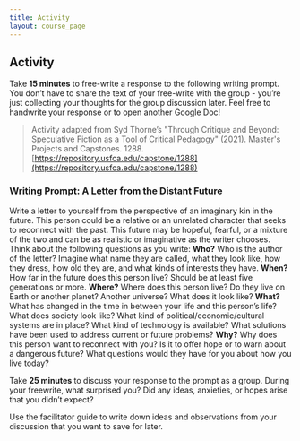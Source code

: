 ```yaml
---
title: Activity
layout: course_page
---
```

## Activity

Take **15 minutes** to free-write a response to the following writing prompt. You don’t have to share the text of your free-write with the group - you’re just collecting your thoughts for the group discussion later. Feel free to handwrite your response or to open another Google Doc!
> Activity adapted from Syd Thorne’s "Through Critique and Beyond: Speculative Fiction as a Tool of Critical Pedagogy" (2021). Master's Projects and Capstones. 1288. [https://repository.usfca.edu/capstone/1288](https://repository.usfca.edu/capstone/1288)

### Writing Prompt: A Letter from the Distant Future 

Write a letter to yourself from the perspective of an imaginary kin in the future. This person could be a relative or an unrelated character that seeks to reconnect with the past. This future may be hopeful, fearful, or a mixture of the two and can be as realistic or imaginative as the writer chooses. Think about the following questions as you write:
**Who?** Who is the author of the letter? Imagine what name they are called, what they look like, how they dress, how old they are, and what kinds of interests they have. 
**When?** How far in the future does this person live? Should be at least five generations or more. 
**Where?** Where does this person live? Do they live on Earth or another planet? Another universe? What does it look like? 
**What?** What has changed in the time in between your life and this person’s life? 
What does society look like? What kind of political/economic/cultural systems are in place? What kind of technology is available? What solutions have been used to address current or future problems? 
**Why?** Why does this person want to reconnect with you? Is it to offer hope or to warn about a dangerous future? What questions would they have for you about how you live today?

Take **25 minutes** to discuss your response to the prompt as a group. During your freewrite, what surprised you? Did any ideas, anxieties, or hopes arise that you didn’t expect? 

Use the facilitator guide to write down ideas and observations from your discussion that you want to save for later.



